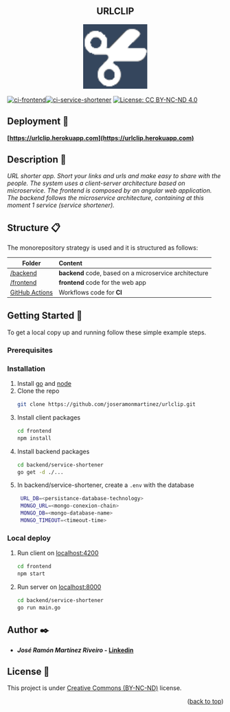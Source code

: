 <h2 align="center">URLCLIP</h2>
<p align="center">
    <img src="https://github.com/JoseRamonMartinez/urlclip/blob/main/frontend/src/assets/ngx-rocket-logo.png" width="150">
</p>


 [![ci-frontend](https://github.com/JoseRamonMartinez/urlclip/actions/workflows/ci-frontend.yml/badge.svg)](https://github.com/JoseRamonMartinez/urlclip/actions/workflows/ci-frontend.yml)[![ci-service-shortener](https://github.com/JoseRamonMartinez/urlclip/actions/workflows/ci-service-shortener.yml/badge.svg)](https://github.com/JoseRamonMartinez/urlclip/actions/workflows/ci-service-shortener.yml)   [![License: CC BY-NC-ND 4.0](https://img.shields.io/badge/License-CC%20BY--NC--ND%204.0-lightgrey.svg)](https://creativecommons.org/licenses/by-nc-nd/4.0/)


## Deployment 🚀

**[https://urlclip.herokuapp.com](https://urlclip.herokuapp.com)**

## Description 📢

_URL shorter app. Short your links and urls and make easy to share with the people. The system uses a client-server architecture based on microservice. The frontend is composed by an angular web application. The backend follows the microservice architecture, containing at this moment 1 service (service shortener)._

## Structure 📋

The monorepository strategy is used and it is structured as follows:

| Folder      | Content |
| ---------- | :------|
| [/backend](https://github.com/JoseRamonMartinez/MAIA/serverless-aws)  | **backend** code, based on a microservice architecture |
| [/frontend](https://github.com/JoseRamonMartinez/MAIA/frontend-paciente)    |  **frontend** code for the web app|
| [GitHub Actions](https://github.com/JoseRamonMartinez/MAIA/tree/master/.github/workflows)     |   Workflows code for **CI** |


## Getting Started 📖

To get a local copy up and running follow these simple example steps.

### Prerequisites


### Installation


1. Install [go](https://go.dev/doc/install) and [node](https://nodejs.org/es/download/)
2. Clone the repo
   ```sh
   git clone https://github.com/joseramonmartinez/urlclip.git
   ```
3. Install client packages
   ```sh
   cd frontend
   npm install
   ```
4. Install backend packages
   ```sh
   cd backend/service-shortener
   go get -d ./...
   ```
5. In backend/service-shortener, create a  `.env` with the database
   ```sh
    URL_DB=<persistance-database-technology>
    MONGO_URL=<mongo-conexion-chain>
    MONGO_DB=<mongo-database-name>
    MONGO_TIMEOUT=<timeout-time>
   ```

### Local deploy
1. Run client on [localhost:4200](localhost:4200)
   ```sh
   cd frontend
   npm start
   ```
2. Run server on [localhost:8000](localhost:8000)
   ```sh
   cd backend/service-shortener
   go run main.go
   ```

## Author ✒️

- **_José Ramón Martínez Riveiro_ - [Linkedin](https://www.linkedin.com/in/josermartinez/?originalSubdomain=es)**

## License 📄

This project is under [Creative Commons (BY-NC-ND)](https://creativecommons.org/licenses/by-nc-nd/4.0/) license.


<p align="right">(<a href="#top">back to top</a>)</p>